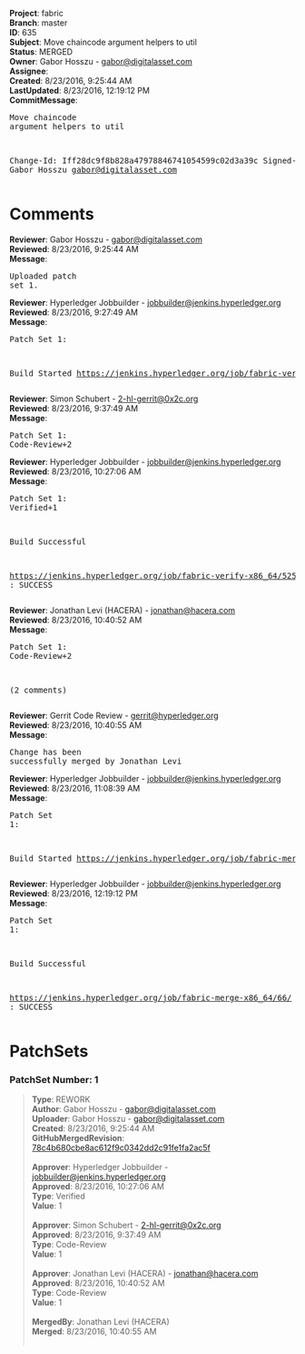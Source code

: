 <strong>Project</strong>: fabric<br><strong>Branch</strong>: master<br><strong>ID</strong>: 635<br><strong>Subject</strong>: Move chaincode argument helpers to util<br><strong>Status</strong>: MERGED<br><strong>Owner</strong>: Gabor Hosszu - gabor@digitalasset.com<br><strong>Assignee</strong>:<br><strong>Created</strong>: 8/23/2016, 9:25:44 AM<br><strong>LastUpdated</strong>: 8/23/2016, 12:19:12 PM<br><strong>CommitMessage</strong>:<br><pre>Move chaincode argument helpers to util

Change-Id: Iff28dc9f8b828a47978846741054599c02d3a39c
Signed-off-by: Gabor Hosszu <gabor@digitalasset.com>
</pre><h1>Comments</h1><strong>Reviewer</strong>: Gabor Hosszu - gabor@digitalasset.com<br><strong>Reviewed</strong>: 8/23/2016, 9:25:44 AM<br><strong>Message</strong>: <pre>Uploaded patch set 1.</pre><strong>Reviewer</strong>: Hyperledger Jobbuilder - jobbuilder@jenkins.hyperledger.org<br><strong>Reviewed</strong>: 8/23/2016, 9:27:49 AM<br><strong>Message</strong>: <pre>Patch Set 1:

Build Started https://jenkins.hyperledger.org/job/fabric-verify-x86_64/525/</pre><strong>Reviewer</strong>: Simon Schubert - 2-hl-gerrit@0x2c.org<br><strong>Reviewed</strong>: 8/23/2016, 9:37:49 AM<br><strong>Message</strong>: <pre>Patch Set 1: Code-Review+2</pre><strong>Reviewer</strong>: Hyperledger Jobbuilder - jobbuilder@jenkins.hyperledger.org<br><strong>Reviewed</strong>: 8/23/2016, 10:27:06 AM<br><strong>Message</strong>: <pre>Patch Set 1: Verified+1

Build Successful 

https://jenkins.hyperledger.org/job/fabric-verify-x86_64/525/ : SUCCESS</pre><strong>Reviewer</strong>: Jonathan Levi (HACERA) - jonathan@hacera.com<br><strong>Reviewed</strong>: 8/23/2016, 10:40:52 AM<br><strong>Message</strong>: <pre>Patch Set 1: Code-Review+2

(2 comments)</pre><strong>Reviewer</strong>: Gerrit Code Review - gerrit@hyperledger.org<br><strong>Reviewed</strong>: 8/23/2016, 10:40:55 AM<br><strong>Message</strong>: <pre>Change has been successfully merged by Jonathan Levi</pre><strong>Reviewer</strong>: Hyperledger Jobbuilder - jobbuilder@jenkins.hyperledger.org<br><strong>Reviewed</strong>: 8/23/2016, 11:08:39 AM<br><strong>Message</strong>: <pre>Patch Set 1:

Build Started https://jenkins.hyperledger.org/job/fabric-merge-x86_64/66/</pre><strong>Reviewer</strong>: Hyperledger Jobbuilder - jobbuilder@jenkins.hyperledger.org<br><strong>Reviewed</strong>: 8/23/2016, 12:19:12 PM<br><strong>Message</strong>: <pre>Patch Set 1:

Build Successful 

https://jenkins.hyperledger.org/job/fabric-merge-x86_64/66/ : SUCCESS</pre><h1>PatchSets</h1><h3>PatchSet Number: 1</h3><blockquote><strong>Type</strong>: REWORK<br><strong>Author</strong>: Gabor Hosszu - gabor@digitalasset.com<br><strong>Uploader</strong>: Gabor Hosszu - gabor@digitalasset.com<br><strong>Created</strong>: 8/23/2016, 9:25:44 AM<br><strong>GitHubMergedRevision</strong>: [78c4b680cbe8ac612f9c0342dd2c91fe1fa2ac5f](https://github.com/hyperledger/fabric/commit/78c4b680cbe8ac612f9c0342dd2c91fe1fa2ac5f)<br><br><strong>Approver</strong>: Hyperledger Jobbuilder - jobbuilder@jenkins.hyperledger.org<br><strong>Approved</strong>: 8/23/2016, 10:27:06 AM<br><strong>Type</strong>: Verified<br><strong>Value</strong>: 1<br><br><strong>Approver</strong>: Simon Schubert - 2-hl-gerrit@0x2c.org<br><strong>Approved</strong>: 8/23/2016, 9:37:49 AM<br><strong>Type</strong>: Code-Review<br><strong>Value</strong>: 1<br><br><strong>Approver</strong>: Jonathan Levi (HACERA) - jonathan@hacera.com<br><strong>Approved</strong>: 8/23/2016, 10:40:52 AM<br><strong>Type</strong>: Code-Review<br><strong>Value</strong>: 1<br><br><strong>MergedBy</strong>: Jonathan Levi (HACERA)<br><strong>Merged</strong>: 8/23/2016, 10:40:55 AM<br><br></blockquote>